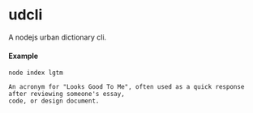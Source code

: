 # udcli

A nodejs urban dictionary cli.

#### Example

    node index lgtm
    
    An acronym for "Looks Good To Me", often used as a quick response after reviewing someone's essay, 
    code, or design document.
